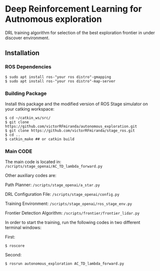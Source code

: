 # Deep Reinforcement Learning for Autnomous exploration

DRL training algorithm for selection of the best exploration frontier in under discover environment.


## Installation

### ROS Dependencies
```
$ sudo apt install ros-"your ros distro"-gmapping
$ sudo apt install ros-"your ros distro"-map-server
```


### Building Package

Install this package and the modified version of ROS Stage simulator on your catking workspace:

```
$ cd ~/catkin_ws/src/
$ git clone https://github.com/victorRFmiranda/autonomous_exploration.git
$ git clone https://github.com/victorRFmiranda/stage_ros.git
$ cd ..
$ catkin_make ## or catkin build
```

### Main CODE

The main code is located in:
`/scripts/stage_openai/AC_TD_lambda_forward.py`

Other auxiliary codes are:

Path Planner: `/scripts/stage_openai/a_star.py`

DRL Configuration File: `/scripts/stage_openai/config.py`

Training Environment: `/scripts/stage_openai/ros_stage_env.py`

Frontier Detection Algorithm: `/scripts/frontier/frontier_lidar.py`


In order to start the training, run the following codes in two different terminal windows:

First:
```
$ roscore
```

Second:
```
$ rosrun autonomous_exploration AC_TD_lambda_forward.py
```
